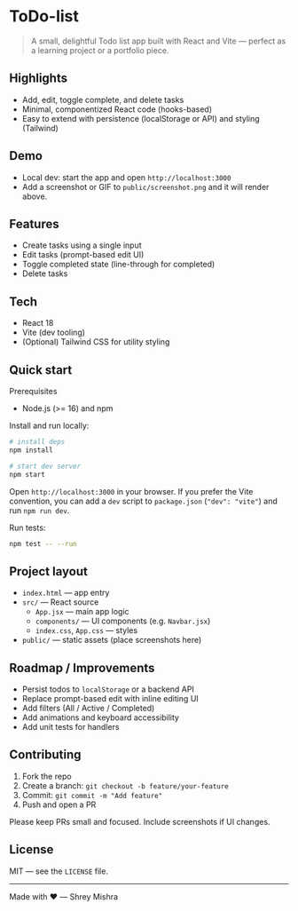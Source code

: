 # ToDo-list

>A small, delightful Todo list app built with React and Vite — perfect as a learning project or a portfolio piece.



## Highlights
- Add, edit, toggle complete, and delete tasks
- Minimal, componentized React code (hooks-based)
- Easy to extend with persistence (localStorage or API) and styling (Tailwind)

## Demo
- Local dev: start the app and open `http://localhost:3000`
- Add a screenshot or GIF to `public/screenshot.png` and it will render above.

## Features
- Create tasks using a single input
- Edit tasks (prompt-based edit UI)
- Toggle completed state (line-through for completed)
- Delete tasks

## Tech
- React 18
- Vite (dev tooling)
- (Optional) Tailwind CSS for utility styling

## Quick start

Prerequisites
- Node.js (>= 16) and npm

Install and run locally:

```bash
# install deps
npm install

# start dev server
npm start
```

Open `http://localhost:3000` in your browser. If you prefer the Vite convention, you can add a `dev` script to `package.json` (`"dev": "vite"`) and run `npm run dev`.

Run tests:

```bash
npm test -- --run
```

## Project layout
- `index.html` — app entry
- `src/` — React source
	- `App.jsx` — main app logic
	- `components/` — UI components (e.g. `Navbar.jsx`)
	- `index.css`, `App.css` — styles
- `public/` — static assets (place screenshots here)

## Roadmap / Improvements
- Persist todos to `localStorage` or a backend API
- Replace prompt-based edit with inline editing UI
- Add filters (All / Active / Completed)
- Add animations and keyboard accessibility
- Add unit tests for handlers

## Contributing
1. Fork the repo
2. Create a branch: `git checkout -b feature/your-feature`
3. Commit: `git commit -m "Add feature"`
4. Push and open a PR

Please keep PRs small and focused. Include screenshots if UI changes.

## License
MIT — see the `LICENSE` file.

---
Made with ❤️ — Shrey Mishra 
